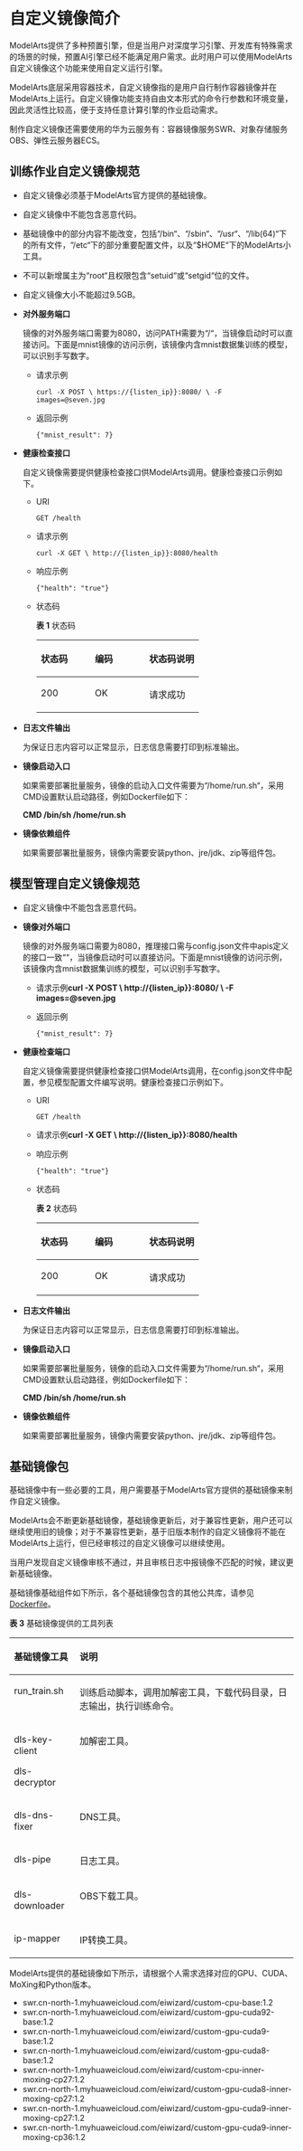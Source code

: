# 自定义镜像简介<a name="modelarts_23_0084"></a>

ModelArts提供了多种预置引擎，但是当用户对深度学习引擎、开发库有特殊需求的场景的时候，预置AI引擎已经不能满足用户需求。此时用户可以使用ModelArts自定义镜像这个功能来使用自定义运行引擎。

ModelArts底层采用容器技术，自定义镜像指的是用户自行制作容器镜像并在ModelArts上运行。自定义镜像功能支持自由文本形式的命令行参数和环境变量，因此灵活性比较高，便于支持任意计算引擎的作业启动需求。

制作自定义镜像还需要使用的华为云服务有：容器镜像服务SWR、对象存储服务OBS、弹性云服务器ECS。

## 训练作业自定义镜像规范<a name="section26795139453"></a>

-   自定义镜像必须基于ModelArts官方提供的基础镜像。
-   自定义镜像中不能包含恶意代码。
-   基础镜像中的部分内容不能改变，包括“/bin“、“/sbin“、“/usr“、“/lib\(64\)“下的所有文件，“/etc“下的部分重要配置文件，以及“$HOME“下的ModelArts小工具。
-   不可以新增属主为“root“且权限包含“setuid“或“setgid“位的文件。
-   自定义镜像大小不能超过9.5GB。

-   **对外服务端口**

    镜像的对外服务端口需要为8080，访问PATH需要为“/“，当镜像启动时可以直接访问。下面是mnist镜像的访问示例，该镜像内含mnist数据集训练的模型，可以识别手写数字。

    -   请求示例

        ```
        curl -X POST \ https://{listen_ip}}:8080/ \ -F images=@seven.jpg
        ```

    -   返回示例

        ```
        {"mnist_result": 7}
        ```


-   **健康检查接口**

    自定义镜像需要提供健康检查接口供ModelArts调用。健康检查接口示例如下。

    -   URI

        ```
        GET /health
        ```

    -   请求示例

        ```
        curl -X GET \ http://{listen_ip}}:8080/health
        ```

    -   响应示例

        ```
        {"health": "true"}
        ```

    -   状态码

        **表 1**  状态码

        <a name="table192651226184512"></a>
        <table><thead align="left"><tr id="row4265102614453"><th class="cellrowborder" valign="top" width="33.33333333333333%" id="mcps1.2.4.1.1"><p id="p192651526114515"><a name="p192651526114515"></a><a name="p192651526114515"></a>状态码</p>
        </th>
        <th class="cellrowborder" valign="top" width="33.33333333333333%" id="mcps1.2.4.1.2"><p id="p426502644518"><a name="p426502644518"></a><a name="p426502644518"></a>编码</p>
        </th>
        <th class="cellrowborder" valign="top" width="33.33333333333333%" id="mcps1.2.4.1.3"><p id="p1026622616451"><a name="p1026622616451"></a><a name="p1026622616451"></a>状态码说明</p>
        </th>
        </tr>
        </thead>
        <tbody><tr id="row5266102619453"><td class="cellrowborder" valign="top" width="33.33333333333333%" headers="mcps1.2.4.1.1 "><p id="p126612664517"><a name="p126612664517"></a><a name="p126612664517"></a>200</p>
        </td>
        <td class="cellrowborder" valign="top" width="33.33333333333333%" headers="mcps1.2.4.1.2 "><p id="p16266112644516"><a name="p16266112644516"></a><a name="p16266112644516"></a>OK</p>
        </td>
        <td class="cellrowborder" valign="top" width="33.33333333333333%" headers="mcps1.2.4.1.3 "><p id="p02661626164519"><a name="p02661626164519"></a><a name="p02661626164519"></a>请求成功</p>
        </td>
        </tr>
        </tbody>
        </table>


-   **日志文件输出**

    为保证日志内容可以正常显示，日志信息需要打印到标准输出。

-   **镜像启动入口**

    如果需要部署批量服务，镜像的启动入口文件需要为“/home/run.sh“，采用CMD设置默认启动路径，例如Dockerfile如下：

    **CMD /bin/sh /home/run.sh**

-   **镜像依赖组件**

    如果需要部署批量服务，镜像内需要安装python、jre/jdk、zip等组件包。


## 模型管理自定义镜像规范<a name="section9418389323"></a>

-   自定义镜像中不能包含恶意代码。
-   **镜像对外端口**

    镜像的对外服务端口需要为8080，推理接口需与config.json文件中apis定义的接口一致““，当镜像启动时可以直接访问。下面是mnist镜像的访问示例，该镜像内含mnist数据集训练的模型，可以识别手写数字。

    -   请求示例**curl -X POST \\ http://\{listen\_ip\}\}:8080/ \\ -F images=@seven.jpg**
    -   返回示例

        ```
        {"mnist_result": 7}
        ```


-   **健康检查端口**

    自定义镜像需要提供健康检查接口供ModelArts调用，在config.json文件中配置，参见模型配置文件编写说明。健康检查接口示例如下。

    -   URI

        ```
        GET /health
        ```

    -   请求示例**curl -X GET \\ http://\{listen\_ip\}\}:8080/health**
    -   响应示例

        ```
        {"health": "true"}
        ```

    -   状态码

        **表 2**  状态码

        <a name="table19701134515351"></a>
        <table><thead align="left"><tr id="row3702134520355"><th class="cellrowborder" valign="top" width="33.33333333333333%" id="mcps1.2.4.1.1"><p id="p77029457355"><a name="p77029457355"></a><a name="p77029457355"></a>状态码</p>
        </th>
        <th class="cellrowborder" valign="top" width="33.33333333333333%" id="mcps1.2.4.1.2"><p id="p2070215454355"><a name="p2070215454355"></a><a name="p2070215454355"></a>编码</p>
        </th>
        <th class="cellrowborder" valign="top" width="33.33333333333333%" id="mcps1.2.4.1.3"><p id="p1670264511356"><a name="p1670264511356"></a><a name="p1670264511356"></a>状态码说明</p>
        </th>
        </tr>
        </thead>
        <tbody><tr id="row147021745123516"><td class="cellrowborder" valign="top" width="33.33333333333333%" headers="mcps1.2.4.1.1 "><p id="p117027452353"><a name="p117027452353"></a><a name="p117027452353"></a>200</p>
        </td>
        <td class="cellrowborder" valign="top" width="33.33333333333333%" headers="mcps1.2.4.1.2 "><p id="p17702174511350"><a name="p17702174511350"></a><a name="p17702174511350"></a>OK</p>
        </td>
        <td class="cellrowborder" valign="top" width="33.33333333333333%" headers="mcps1.2.4.1.3 "><p id="p970224510351"><a name="p970224510351"></a><a name="p970224510351"></a>请求成功</p>
        </td>
        </tr>
        </tbody>
        </table>


-   **日志文件输出**

    为保证日志内容可以正常显示，日志信息需要打印到标准输出。

-   **镜像启动入口**

    如果需要部署批量服务，镜像的启动入口文件需要为“/home/run.sh“，采用CMD设置默认启动路径，例如Dockerfile如下：

    **CMD /bin/sh /home/run.sh**

-   **镜像依赖组件**

    如果需要部署批量服务，镜像内需要安装python、jre/jdk、zip等组件包。


## 基础镜像包<a name="section1126616610513"></a>

基础镜像中有一些必要的工具，用户需要基于ModelArts官方提供的基础镜像来制作自定义镜像。

ModelArts会不断更新基础镜像，基础镜像更新后，对于兼容性更新，用户还可以继续使用旧的镜像；对于不兼容性更新，基于旧版本制作的自定义镜像将不能在ModelArts上运行，但已经审核过的自定义镜像可以继续使用。

当用户发现自定义镜像审核不通过，并且审核日志中报镜像不匹配的时候，建议更新基础镜像。

基础镜像基础组件如下所示，各个基础镜像包含的其他公共库，请参见[Dockerfile](https://github.com/huaweicloud/ModelArts-Lab/tree/master/docs/custom_image/custom_base)。

**表 3**  基础镜像提供的工具列表

<a name="table75851861463"></a>
<table><thead align="left"><tr id="row10585662061"><th class="cellrowborder" valign="top" width="23.11%" id="mcps1.2.3.1.1"><p id="p1658513610619"><a name="p1658513610619"></a><a name="p1658513610619"></a>基础镜像工具</p>
</th>
<th class="cellrowborder" valign="top" width="76.89%" id="mcps1.2.3.1.2"><p id="p105851661465"><a name="p105851661465"></a><a name="p105851661465"></a>说明</p>
</th>
</tr>
</thead>
<tbody><tr id="row95851261161"><td class="cellrowborder" valign="top" width="23.11%" headers="mcps1.2.3.1.1 "><p id="p205851662612"><a name="p205851662612"></a><a name="p205851662612"></a>run_train.sh</p>
</td>
<td class="cellrowborder" valign="top" width="76.89%" headers="mcps1.2.3.1.2 "><p id="p2585761663"><a name="p2585761663"></a><a name="p2585761663"></a>训练启动脚本，调用加解密工具，下载代码目录，日志输出，执行训练命令。</p>
</td>
</tr>
<tr id="row1658516611619"><td class="cellrowborder" valign="top" width="23.11%" headers="mcps1.2.3.1.1 "><p id="p663856365"><a name="p663856365"></a><a name="p663856365"></a>dls-key-client</p>
<p id="p20585116565"><a name="p20585116565"></a><a name="p20585116565"></a>dls-decryptor</p>
</td>
<td class="cellrowborder" valign="top" width="76.89%" headers="mcps1.2.3.1.2 "><p id="p2585862615"><a name="p2585862615"></a><a name="p2585862615"></a>加解密工具。</p>
</td>
</tr>
<tr id="row058614610617"><td class="cellrowborder" valign="top" width="23.11%" headers="mcps1.2.3.1.1 "><p id="p155869614615"><a name="p155869614615"></a><a name="p155869614615"></a>dls-dns-fixer</p>
</td>
<td class="cellrowborder" valign="top" width="76.89%" headers="mcps1.2.3.1.2 "><p id="p1058619616619"><a name="p1058619616619"></a><a name="p1058619616619"></a>DNS工具。</p>
</td>
</tr>
<tr id="row3586176163"><td class="cellrowborder" valign="top" width="23.11%" headers="mcps1.2.3.1.1 "><p id="p458636865"><a name="p458636865"></a><a name="p458636865"></a>dls-pipe</p>
</td>
<td class="cellrowborder" valign="top" width="76.89%" headers="mcps1.2.3.1.2 "><p id="p558656466"><a name="p558656466"></a><a name="p558656466"></a>日志工具。</p>
</td>
</tr>
<tr id="row25861867614"><td class="cellrowborder" valign="top" width="23.11%" headers="mcps1.2.3.1.1 "><p id="p145861662068"><a name="p145861662068"></a><a name="p145861662068"></a>dls-downloader</p>
</td>
<td class="cellrowborder" valign="top" width="76.89%" headers="mcps1.2.3.1.2 "><p id="p105861561862"><a name="p105861561862"></a><a name="p105861561862"></a>OBS下载工具。</p>
</td>
</tr>
<tr id="row9586364618"><td class="cellrowborder" valign="top" width="23.11%" headers="mcps1.2.3.1.1 "><p id="p1358616360"><a name="p1358616360"></a><a name="p1358616360"></a>ip-mapper</p>
</td>
<td class="cellrowborder" valign="top" width="76.89%" headers="mcps1.2.3.1.2 "><p id="p13586106869"><a name="p13586106869"></a><a name="p13586106869"></a>IP转换工具。</p>
</td>
</tr>
</tbody>
</table>

ModelArts提供的基础镜像如下所示，请根据个人需求选择对应的GPU、CUDA、MoXing和Python版本。

-   swr.cn-north-1.myhuaweicloud.com/eiwizard/custom-cpu-base:1.2
-   swr.cn-north-1.myhuaweicloud.com/eiwizard/custom-gpu-cuda92-base:1.2
-   swr.cn-north-1.myhuaweicloud.com/eiwizard/custom-gpu-cuda9-base:1.2
-   swr.cn-north-1.myhuaweicloud.com/eiwizard/custom-gpu-cuda8-base:1.2
-   swr.cn-north-1.myhuaweicloud.com/eiwizard/custom-cpu-inner-moxing-cp27:1.2
-   swr.cn-north-1.myhuaweicloud.com/eiwizard/custom-gpu-cuda8-inner-moxing-cp27:1.2
-   swr.cn-north-1.myhuaweicloud.com/eiwizard/custom-gpu-cuda9-inner-moxing-cp27:1.2
-   swr.cn-north-1.myhuaweicloud.com/eiwizard/custom-gpu-cuda9-inner-moxing-cp36:1.2

